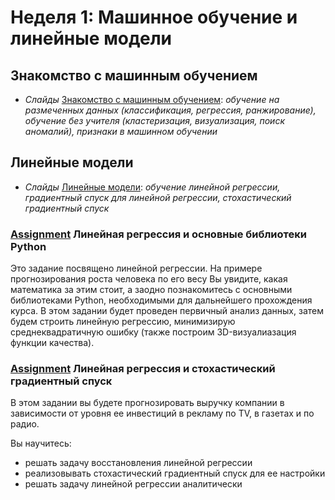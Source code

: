 # Неделя 1: Машинное обучение и линейные модели
## Знакомство с машинным обучением
 * _Слайды_ [Знакомство с машинным обучением](week_1/materials/znakomstvo-s-machinym-obucheniem-Slides.pdf): _обучение на размеченных данных (классификация, регрессия, ранжирование), обучение без учителя (кластеризация, визуализация, поиск аномалий), признаки в машинном обучении_

## Линейные модели
 * _Слайды_ [Линейные модели](week_1/materials/lineynye-modeli-Slides.pdf): _обучение линейной регрессии, градиентный спуск для линейной регрессии, стохастический градиентный спуск_

### [Assignment](week_1/assignment_1/peer_review_linreg_height_weight.ipynb) Линейная регрессия и основные библиотеки Python
Это задание посвящено линейной регрессии. На примере прогнозирования роста человека по его весу Вы увидите, какая математика за этим стоит, а заодно познакомитесь с основными библиотеками Python, необходимыми для дальнейшего прохождения курса.
В этом задании будет проведен первичный анализ данных, затем будем строить линейную регрессию, минимизирую среднеквадратичную ошибку (также построим 3D-визуалиазация функции качества).

### [Assignment](week_1/assignment_2/linreg_stochastic_grad_descent.ipynb) Линейная регрессия и стохастический градиентный спуск
В этом задании вы будете прогнозировать выручку компании в зависимости от уровня ее инвестиций в рекламу по TV, в газетах и по радио.

Вы научитесь:
 * решать задачу восстановления линейной регрессии
 * реализовывать стохастический градиентный спуск для ее настройки
 * решать задачу линейной регрессии аналитически
